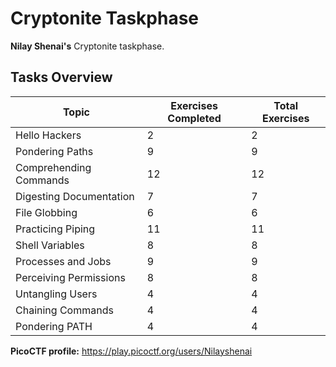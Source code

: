 
# Cryptonite Taskphase

**Nilay Shenai's** Cryptonite taskphase.

## Tasks Overview

| Topic                  | Exercises Completed | Total Exercises |
|------------------------|---------------------|-----------------|
| Hello Hackers           | 2                   | 2               |
| Pondering Paths         | 9                   | 9               |
| Comprehending Commands  | 12                  | 12              |
| Digesting Documentation | 7                   | 7               |
| File Globbing           | 6                   | 6               |
| Practicing Piping       | 11                  | 11              |
| Shell Variables         | 8                   | 8               |
| Processes and Jobs      | 9                   | 9               |
| Perceiving Permissions  | 8                   | 8               |
| Untangling Users        | 4                   | 4               |
| Chaining Commands       | 4                   | 4               |
| Pondering PATH          | 4                   | 4               |

**PicoCTF profile:** https://play.picoctf.org/users/Nilayshenai
